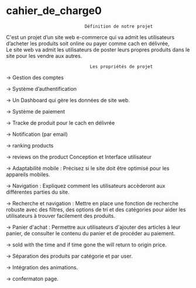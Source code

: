 # cahier_de_charge0


                                  Définition de notre projet 

C'est un projet d’un site web e-commerce qui va admit les utilisateurs d’acheter les produits soit online ou payer comme cach en délivrée,  
Le site web va admit les utilisateurs de poster leurs propres produits dans le site pour les vendre aux autres. 

                                    Les propriétés de projet  

-> Gestion des comptes  

-> Système d’authentification  

-> Un Dashboard qui gère les données de site web. 

-> Système de paiement  

-> Tracke de produit pour le cach en délivrée  

-> Notification (par email)

-> ranking products 

-> reviews on the product
                            Conception et Interface utilisateur 

-> Adaptabilité mobile : Précisez si le site doit être optimisé pour les appareils mobiles. 

-> Navigation : Expliquez comment les utilisateurs accèderont aux différentes parties du site. 

-> Recherche et navigation : Mettre en place une fonction de recherche robuste avec des filtres, des options de tri et des catégories pour aider les utilisateurs à trouver facilement des produits. 

-> Panier d'achat : Permettre aux utilisateurs d'ajouter des articles à leur panier, de consulter le contenu du panier et de procéder au paiement. 

-> sold with the time and if time gone the will return to origin price.

-> Séparation des produits par catégorie et par user. 

-> Intégration des animations.   

-> confermaton page. 

 
